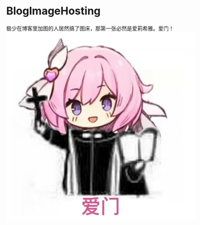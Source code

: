 # BlogImageHosting

极少在博客里加图的人居然搞了图床，那第一张必然是爱莉希雅。爱门！
![](https://github.com/Yu-Zhi-Jiang/BlogImageHosting/blob/main/img/%E7%88%B1%E9%97%A8.png?raw=true)
